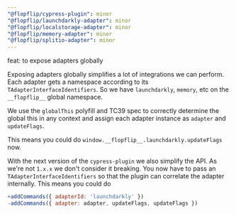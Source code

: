 ```yaml
---
"@flopflip/cypress-plugin": minor
"@flopflip/launchdarkly-adapter": minor
"@flopflip/localstorage-adapter": minor
"@flopflip/memory-adapter": minor
"@flopflip/splitio-adapter": minor
---
```


feat: to expose adapters globally

Exposing adapters globally simplifies a lot of integrations we can perform. Each adapter gets a namespace according to its `TAdapterInterfaceIdentifiers`. So we have `launchdarkly`, `memory`, etc on the `__flopflip__` global namespace.

We use the `globalThis` polyfill and TC39 spec to correctly determine the global this in any context and assign each adapter instance as `adapter` and `updateFlags`.

This means you could do `window.__flopflip__.launchdarkly.updateFlags` now.

With the next version of the `cypress-plugin` we also simplify the API. As we're not `1.x.x` we don't consider it breaking. You now have to pass an `TAdapterInterfaceIdentifiers` so that the plugin can correlate the adapter internally. This means you could do

```js
+addCommands({ adapterId: 'launchdarkly' })
-addCommands({ adapter: adapter, updateFlags, updateFlags })
```
